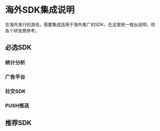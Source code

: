 # 海外SDK集成说明

  在海外发行的游戏，需要集成适用于海外推广的SDK，在这里统一做出说明，供各个研发商参考。

## 必选SDK

### 统计分析
### 广告平台
### 社交SDK
### PUSH推送

## 推荐SDK
